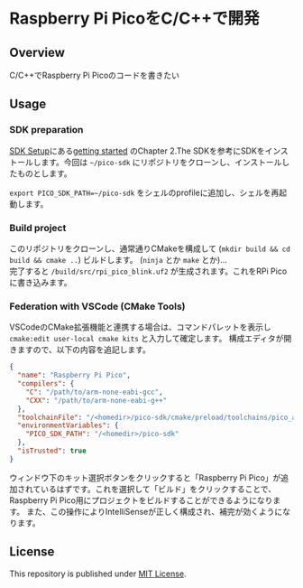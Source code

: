 # Raspberry Pi PicoをC/C++で開発

## Overview

C/C++でRaspberry Pi Picoのコードを書きたい

## Usage

### SDK preparation

[SDK Setup](https://www.raspberrypi.com/documentation/microcontrollers/c_sdk.html#sdk-setup)にある[getting started](https://datasheets.raspberrypi.com/pico/getting-started-with-pico.pdf?_gl=1*1prca6p*_ga*MTg2Mjc3MTU2NC4xNjkzNDU4NzQ5*_ga_22FD70LWDS*MTY5NjE1MDMyOS4yLjEuMTY5NjE1MDM1MC4wLjAuMA..) のChapter 2.The SDKを参考にSDKをインストールします。今回は `~/pico-sdk` にリポジトリをクローンし、インストールしたものとします。

`export PICO_SDK_PATH=~/pico-sdk` をシェルのprofileに追加し、シェルを再起動します。

### Build project

このリポジトリをクローンし、通常通りCMakeを構成して (`mkdir build && cd build && cmake ..`) ビルドします。 (`ninja` とか `make` とか)…  
完了すると `/build/src/rpi_pico_blink.uf2` が生成されます。これをRPi Picoに書き込みます。

### Federation with VSCode (CMake Tools)

VSCodeのCMake拡張機能と連携する場合は、コマンドパレットを表示し `cmake:edit user-local cmake kits` と入力して確定します。
構成エディタが開きますので、以下の内容を追記します。

```json
{
  "name": "Raspberry Pi Pico",
  "compilers": {
    "C": "/path/to/arm-none-eabi-gcc",
    "CXX": "/path/to/arm-none-eabi-g++"
  },
  "toolchainFile": "/<homedir>/pico-sdk/cmake/preload/toolchains/pico_arm_gcc.cmake",
  "environmentVariables": {
    "PICO_SDK_PATH": "/<homedir>/pico-sdk"
  },
  "isTrusted": true
}
```

ウィンドウ下のキット選択ボタンをクリックすると「Raspberry Pi Pico」が追加されているはずです。これを選択して「ビルド」をクリックすることで、Raspberry Pi Pico用にプロジェクトをビルドすることができるようになります。
また、この操作によりIntelliSenseが正しく構成され、補完が効くようになります。

## License

This repository is published under [MIT License](LICENSE).
